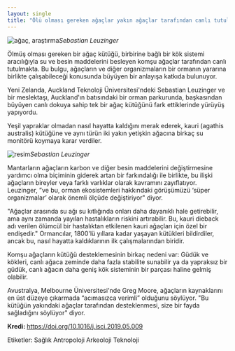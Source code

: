 ```yaml
---
layout: single
title: "Ölü olması gereken ağaçlar yakın ağaçlar tarafından canlı tutuluyor!"
---
```

![ağaç, araştırma](https://images.newscientist.com/wp-content/uploads/2019/07/25151245/img_1280-800x533.jpg)*Sebastian Leuzinger*

Ölmüş olması gereken bir ağaç kütüğü, birbirine bağlı bir kök sistemi aracılığıyla su ve besin maddelerini besleyen komşu ağaçlar tarafından canlı tutulmakta. Bu bulgu, ağaçların ve diğer organizmaların bir ormanın yararına birlikte çalışabileceği konusunda büyüyen bir anlayışa katkıda bulunuyor.

Yeni Zelanda, Auckland Teknoloji Üniversitesi'ndeki Sebastian Leuzinger ve bir meslektaşı, Auckland'ın batısındaki bir orman parkurunda, başkasından büyüyen canlı dokuya sahip tek bir ağaç kütüğünü fark ettiklerinde yürüyüş yapıyordu.

Yeşil yapraklar olmadan nasıl hayatta kaldığını merak ederek, kauri (agathis australis) kütüğüne ve aynı türün iki yakın yetişkin ağacına birkaç su monitörü koymaya karar verdiler.

<script async src="//pagead2.googlesyndication.com/pagead/js/adsbygoogle.js"></script>
<ins class="adsbygoogle"
     style="display:block; text-align:center;"
     data-ad-layout="in-article"
     data-ad-format="fluid"
     data-ad-client="ca-pub-7868661326160958"
     data-ad-slot="3072558811"></ins>
<script>
     (adsbygoogle = window.adsbygoogle || []).push({});
</script>

![resim](https://images.newscientist.com/wp-content/uploads/2019/07/25151257/img_1288-800x533.jpg)*Sebastian Leuzinger*

Mantarların ağaçların karbon ve diğer besin maddelerini değiştirmesine yardımcı olma biçiminin giderek artan bir farkındalığı ile birlikte, bu ilişki ağaçların bireyler veya farklı varlıklar olarak kavramını zayıflatıyor. Leuzinger, ”ve bu, orman ekosistemleri hakkındaki görüşümüzü ‘süper organizmalar’ olarak önemli ölçüde değiştiriyor" diyor.

"Ağaçlar arasında su ağı su kıtlığında onları daha dayanıklı hale getirebilir, ama aynı zamanda yayılan hastalıkların riskini artırabilir. Bu, kauri dieback adı verilen ölümcül bir hastalıktan etkilenen kauri ağaçları için özel bir endişedir."
Ormancılar, 1800'lü yıllara kadar yaşayan kütükleri bildirdiler, ancak bu, nasıl hayatta kaldıklarının ilk çalışmalarından biridir.

Komşu ağaçların kütüğü desteklemesinin birkaç nedeni var: Güdük ve kökleri, canlı ağaca zeminde daha fazla stabilite sunabilir ya da yapraksız bir güdük, canlı ağacın daha geniş kök sisteminin bir parçası haline gelmiş olabilir.

<script async src="//pagead2.googlesyndication.com/pagead/js/adsbygoogle.js"></script>
<ins class="adsbygoogle"
     style="display:block; text-align:center;"
     data-ad-layout="in-article"
     data-ad-format="fluid"
     data-ad-client="ca-pub-7868661326160958"
     data-ad-slot="3072558811"></ins>
<script>
     (adsbygoogle = window.adsbygoogle || []).push({});
</script>

Avustralya, Melbourne Üniversitesi'nde Greg Moore, ağaçların kaynaklarını en üst düzeye çıkarmada “acımasızca verimli” olduğunu söylüyor. "Bu kütüğün yakındaki ağaçlar tarafından desteklenmesi, size bir fayda sağladığını söylüyor" diyor.

<p class="notice--info"><strong>Kredi: </strong><a href="https://doi.org/10.1016/j.isci.2019.05.009">https://doi.org/10.1016/j.isci.2019.05.009</a></p>

Etiketler: <a class="btn btn--primary">Sağlık</a> <a class="btn btn--primary">Antropoloji</a> <a class="btn btn--primary">Arkeoloji</a> <a class="btn btn--primary">Teknoloji</a>
